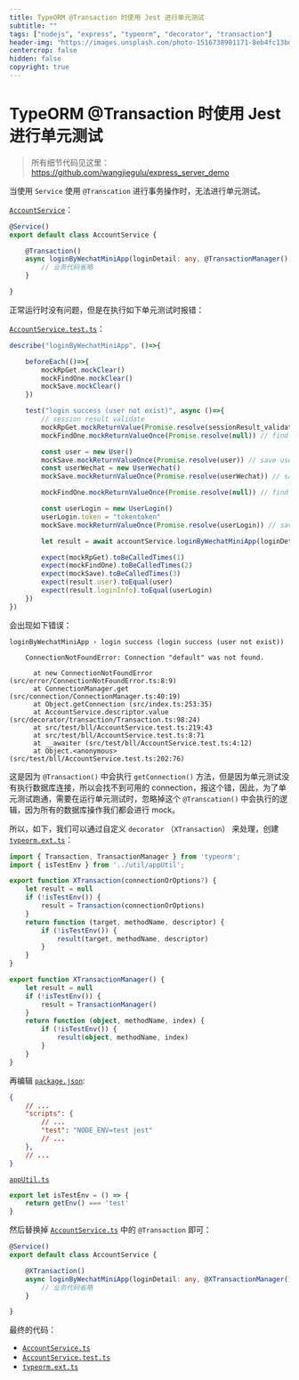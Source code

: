 ```yaml
---
title: TypeORM @Transaction 时使用 Jest 进行单元测试
subtitle: ""
tags: ["nodejs", "express", "typeorm", "decorator", "transaction"]
header-img: "https://images.unsplash.com/photo-1516738901171-8eb4fc13bd20?ixlib=rb-1.2.1&ixid=eyJhcHBfaWQiOjEyMDd9&auto=format&fit=crop&w=2100&q=80"
centercrop: false
hidden: false
copyright: true
---
```


# TypeORM @Transaction 时使用 Jest 进行单元测试

> 所有细节代码见这里：<https://github.com/wangjiegulu/express_server_demo>

当使用 `Service` 使用 `@Transcation` 进行事务操作时，无法进行单元测试。

[`AccountService`](https://github.com/wangjiegulu/express_server_demo/blob/master/src/bll/AccountService.ts#L29)：

```ts
@Service()
export default class AccountService {

    @Transaction()
    async loginByWechatMiniApp(loginDetail: any, @TransactionManager() manager?: EntityManager) {
        // 业务代码省略
    }

}
```

正常运行时没有问题，但是在执行如下单元测试时报错：

[`AccountService.test.ts`](https://github.com/wangjiegulu/express_server_demo/blob/master/src/test/bll/AccountService.test.ts#L29)：

```ts
describe("loginByWechatMiniApp", ()=>{

    beforeEach(()=>{
        mockRpGet.mockClear()
        mockFindOne.mockClear()
        mockSave.mockClear()
    })

    test("login success (user not exist)", async ()=>{
        // session result validate
        mockRpGet.mockReturnValue(Promise.resolve(sessionResult_validate))
        mockFindOne.mockReturnValueOnce(Promise.resolve(null)) // find userWechat

        const user = new User()
        mockSave.mockReturnValueOnce(Promise.resolve(user)) // save user
        const userWechat = new UserWechat()
        mockSave.mockReturnValueOnce(Promise.resolve(userWechat)) // save userWechat

        mockFindOne.mockReturnValueOnce(Promise.resolve(null)) // find userLogin

        const userLogin = new UserLogin()
        userLogin.token = "tokentoken"
        mockSave.mockReturnValueOnce(Promise.resolve(userLogin)) // save userLogin

        let result = await accountService.loginByWechatMiniApp(loginDetail_validate, entityManager)

        expect(mockRpGet).toBeCalledTimes(1)
        expect(mockFindOne).toBeCalledTimes(2)
        expect(mockSave).toBeCalledTimes(3)
        expect(result.user).toEqual(user)
        expect(result.loginInfo).toEqual(userLogin)
    })
})
```

会出现如下错误：

```
loginByWechatMiniApp › login success (login success (user not exist))

    ConnectionNotFoundError: Connection "default" was not found.

      at new ConnectionNotFoundError (src/error/ConnectionNotFoundError.ts:8:9)
      at ConnectionManager.get (src/connection/ConnectionManager.ts:40:19)
      at Object.getConnection (src/index.ts:253:35)
      at AccountService.descriptor.value (src/decorator/transaction/Transaction.ts:98:24)
      at src/test/bll/AccountService.test.ts:219:43
      at src/test/bll/AccountService.test.ts:8:71
      at __awaiter (src/test/bll/AccountService.test.ts:4:12)
      at Object.<anonymous> (src/test/bll/AccountService.test.ts:202:76)
```

这是因为 `@Transaction()` 中会执行 `getConnection()` 方法，但是因为单元测试没有执行数据库连接，所以会找不到可用的 connection，报这个错，因此，为了单元测试跑通，需要在运行单元测试时，忽略掉这个 `@Transcation()` 中会执行的逻辑，因为所有的数据库操作我们都会进行 mock。

所以，如下，我们可以通过自定义 `decorator` （`XTransaction`） 来处理，创建 [`typeorm.ext.ts`](https://github.com/wangjiegulu/express_server_demo/blob/master/src/ext/typeorm.ext.ts#L7)：

```ts
import { Transaction, TransactionManager } from 'typeorm';
import { isTestEnv } from '../util/appUtil';

export function XTransaction(connectionOrOptions?) {
    let result = null
    if (!isTestEnv()) {
        result = Transaction(connectionOrOptions)
    }
    return function (target, methodName, descriptor) {
        if (!isTestEnv()) {
            result(target, methodName, descriptor)
        }
    }
}

export function XTransactionManager() {
    let result = null
    if (!isTestEnv()) {
        result = TransactionManager()
    }
    return function (object, methodName, index) {
        if (!isTestEnv()) {
            result(object, methodName, index)
        }
    }
}
```

再编辑 [`package.json`](https://github.com/wangjiegulu/express_server_demo/blob/master/package.json#L10):

```json
{
    // ...
    "scripts": {
        // ...
        "test": "NODE_ENV=test jest"
        // ...
    },
    // ...
}
```

[`appUtil.ts`](https://github.com/wangjiegulu/express_server_demo/blob/master/src/util/appUtil.ts#L11)

```ts
export let isTestEnv = () => {
    return getEnv() === 'test'
}
```

然后替换掉 [`AccountService.ts`](https://github.com/wangjiegulu/express_server_demo/blob/master/src/bll/AccountService.ts#L29) 中的 `@Transaction` 即可：

```ts
@Service()
export default class AccountService {

    @XTransaction()
    async loginByWechatMiniApp(loginDetail: any, @XTransactionManager() manager?: EntityManager) {
        // 业务代码省略
    }

}
```

最终的代码：

- [`AccountService.ts`](https://github.com/wangjiegulu/express_server_demo/blob/master/src/bll/AccountService.ts)
- [`AccountService.test.ts`](https://github.com/wangjiegulu/express_server_demo/blob/master/src/test/bll/AccountService.test.ts#L88)
- [`typeorm.ext.ts`](https://github.com/wangjiegulu/express_server_demo/blob/master/src/ext/typeorm.ext.ts#L7)